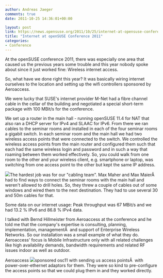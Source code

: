 ```yaml
---
author: Andreas Jaeger
comments: true
date: 2011-10-25 14:36:01+00:00

layout: post
link: https://news.opensuse.org/2011/10/25/internet-at-opensuse-conference-2011/
title: "Internet at openSUSE Conference 2011"
categories:
- Conference
---
```

At the openSUSE conference 2011, there was especially one area that caused us the previous years some trouble and this year nobody spoke about since it just worked fine: Wireless internet access.

So, what have we done right this year? It was basically wiring internet ourselves to the location and setting up the wifi controllers sponsored by Aeroaccess.

<!-- more -->We were lucky that SUSE's internet provider M-Net had a fibre channel cable in the cellar of the building and negotiated a special short-term package with 100 MBit/s for the conference.

We set up a router in the main hall - running openSUSE 11.4 for NAT that also ran a DHCP server for IPv4 and SLAAC for IPv6. From there we ran cables to the seminar rooms and installed in each of the four seminar rooms a gigabit switch. In each seminar room and the main hall we had two wireless access points that were connected to the switch. We controlled the wireless access points from the main router and configured them such that each had the same wireless login and password and in such a way that roaming between them worked effectively. So, you could walk from one room to the other and your wireless client, e.g. smartphone or laptop, was switching from one access point to the other but kept the same IP address.

[![](http://ajaeger.smugmug.com/Events/osc11/i-7HvP8bz/0/S/ajs-20110914-osc11-S.jpg)](http://ajaeger.smugmug.com/Events/osc11/i-7HvP8bz/0/X3/ajs-20110914-osc11-X3.jpg)The hardest job was for our "cabling team". Max Maher and Max MaierÂ  had to find ways to connect the seminar rooms with the main hall and weren't allowed to drill holes. So, they threw a couple of cables out of some windows and wired them to the next destination. They had to use several 30 and 50m cables for that.

Some data on our internet usage: Peak throughput was 67 MBit/s and we had 13.2 % IPv6 and 86.8 % IPv4 data.

I talked with Bernd Hillmeister from Aeroaccess at the conference and he told me that the company's expertise is consulting, planning, implementation, managementÂ  and support of Enterprise Wireless Networks. So our installation was a small example of what they do. Aeroaccess' focus is Mobile Infrastructure only with all related challenges like high availability demands, bandwidth requirements and related RF issues indoor as well as outdoor.

Aeroaccess [![](http://conference.opensuse.org/wp-content/uploads/aeroaccess.gif)](http://www.aeroaccess.de/)sponsored osc11 with sending us access pointsÂ  with power-over-ethernet adaptors for them. They were so kind to pre-configure the access points so that we could plug them in and they worked directly.		
